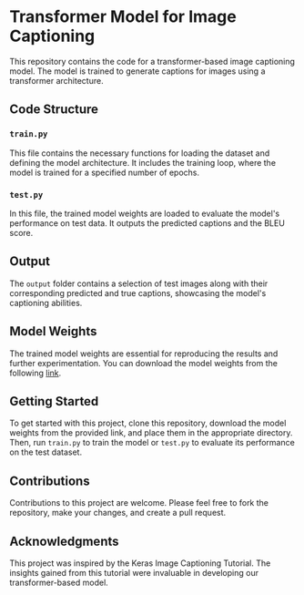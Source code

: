 # Transformer Model for Image Captioning

This repository contains the code for a transformer-based image captioning model. The model is trained to generate captions for images using a transformer architecture.

## Code Structure

### `train.py`

This file contains the necessary functions for loading the dataset and defining the model architecture. It includes the training loop, where the model is trained for a specified number of epochs.

### `test.py`

In this file, the trained model weights are loaded to evaluate the model's performance on test data. It outputs the predicted captions and the BLEU score.

## Output

The `output` folder contains a selection of test images along with their corresponding predicted and true captions, showcasing the model's captioning abilities.

## Model Weights

The trained model weights are essential for reproducing the results and further experimentation. You can download the model weights from the following [link](https://drive.google.com/drive/folders/1PUL22-bBybSM2iLgBmiwFQWF7sjJa_tk?usp=sharing).

## Getting Started

To get started with this project, clone this repository, download the model weights from the provided link, and place them in the appropriate directory. Then, run `train.py` to train the model or `test.py` to evaluate its performance on the test dataset.

## Contributions

Contributions to this project are welcome. Please feel free to fork the repository, make your changes, and create a pull request.

## Acknowledgments

This project was inspired by the Keras Image Captioning Tutorial. The insights gained from this tutorial were invaluable in developing our transformer-based model.


